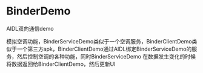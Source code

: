# BinderDemo
AIDL双向通信demo

模拟空调功能，BinderServiceDemo类似于一个空调服务，BinderClientDemo类似于一个第三方apk，BinderClientDemo通过AIDL绑定BinderServiceDemo的服务，然后控制空调的各种功能，同时BinderServiceDemo
在数据发生变化的时候将数据返回给BinderClientDemo，然后更新UI
